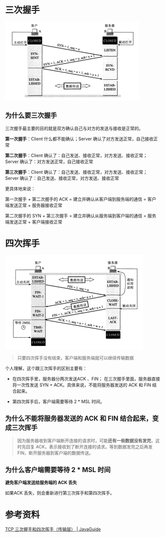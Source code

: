 # 三次握手

![image-20240313212956831](images/image-20240313212956831.png)

## 为什么要三次握手

三次握手最主要的目的就是双方确认自己与对方的发送与接收是正常的。

**第一次握手**：Client 什么都不能确认；Server 确认了对方发送正常，自己接收正常

**第二次握手**：Client 确认了：自己发送、接收正常，对方发送、接收正常；Server 确认了：对方发送正常，自己接收正常

**第三次握手**：Client 确认了：自己发送、接收正常，对方发送、接收正常；Server 确认了：自己发送、接收正常，对方发送、接收正常



更具体地来说：

第一次握手 + 第二次握手的 ACK =  建立并确认从客户端到服务端的通信 = 客户端发送正常 + 服务器接收正常

第二次握手的 SYN + 第三次握手 = 建立并确认从服务端到客户端的通信 = 服务端发送正常 + 客户端接收正常





# 四次挥手

![image-20240313213131107](images/image-20240313213131107.png)

> 只要四次挥手没有结束，客户端和服务端就可以继续传输数据





个人理解，这个跟三次挥手的区别主要有：

- 在四次挥手里，服务器分两次发送ACK 、FIN； 在三次握手里面，服务器直接将一次性发送 SYN + ACK。具体来说，不能将服务器发送的 ACK 和 FIN 结合起来。

- 第四次挥手后，客户端需要等待 2 * MSL 时间。





## 为什么不能将服务器发送的 ACK 和 FIN 结合起来，变成三次挥手

> 因为服务器收到客户端断开连接的请求时，可能**还有一些数据没有发完**，这时先回复 ACK，表示接收到了断开连接的请求。等到数据发完之后再发 FIN，断开服务器到客户端的数据传送。





## 为什么客户端需要等待 2 * MSL 时间



**避免客户端发送给服务端的 ACK 丢失**

如果ACK 丢失，则会重新进行第三次挥手和第四次挥手。



# 参考资料

[TCP 三次握手和四次挥手（传输层） | JavaGuide](https://javaguide.cn/cs-basics/network/tcp-connection-and-disconnection.html#建立连接-tcp-三次握手)